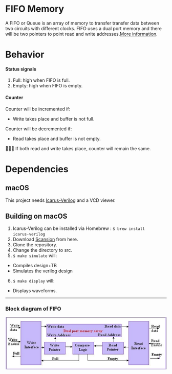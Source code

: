 # FIFO Memory
 A FIFO or Queue is an array of memory to transfer transfer data between two circuits with different clocks. FIFO uses a dual port memory and there will be two pointers to point read and write addresses.[More information](https://www.globalspec.com/learnmore/semiconductors/memory_chips/fifo_memory_chips).
 
# Behavior 

#### Status signals
1. Full: high when FIFO is full.
2. Empty: high when FIFO is empty.
#### Counter 
Counter will be incremented if:
* Write takes place and buffer is not full.

Counter will be decremented if:

* Read takes place and buffer is not empty. 

🚫🚫🚫 If both read and write takes place, counter will remain the same.





Dependencies
============
## macOS
This project needs [Icarus-Verilog](http://iverilog.icarus.com) and a VCD viewer.

## Building on macOS
1. Icarus-Verilog can be installed via Homebrew :
   <code>$ brew install icarus-verilog</code>
2. Download [Scansion](http://www.logicpoet.com/scansion/) from here.  
3. Clone the repository.
4. Change the directory to src.
5. <code>$ make simulate</code> will: 
* Compiles design+TB
* Simulates the verilog design

6. <code>$ make display</code> will: 
*  Displays waveforms.

------
### Block diagram of FIFO
![](ScreenShots/Fifo.png)

